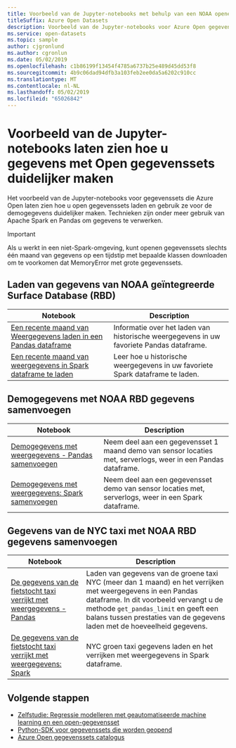 ```yaml
---
title: Voorbeeld van de Jupyter-notebooks met behulp van een NOAA openen gegevensset
titleSuffix: Azure Open Datasets
description: Voorbeeld van de Jupyter-notebooks voor Azure Open gegevenssets voor informatie over het open gegevenssets laden en ze gebruiken om te verrijken demogegevens gebruiken. Technieken zijn onder meer gebruik van Spark en Pandas om gegevens te verwerken.
ms.service: open-datasets
ms.topic: sample
author: cjgronlund
ms.author: cgronlun
ms.date: 05/02/2019
ms.openlocfilehash: c1b86199f13454f4785a6737b25e489d45dd53f8
ms.sourcegitcommit: 4b9c06dad94dfb3a103feb2ee0da5a6202c910cc
ms.translationtype: MT
ms.contentlocale: nl-NL
ms.lasthandoff: 05/02/2019
ms.locfileid: "65026842"
---
```

# <a name="example-jupyter-notebooks-show-how-to-enrich-data-with-open-datasets"></a>Voorbeeld van de Jupyter-notebooks laten zien hoe u gegevens met Open gegevenssets duidelijker maken 
Het voorbeeld van de Jupyter-notebooks voor gegevenssets die Azure Open laten zien hoe u open gegevenssets laden en gebruik ze voor de demogegevens duidelijker maken. Technieken zijn onder meer gebruik van Apache Spark en Pandas om gegevens te verwerken.

>[!IMPORTANT]
>Als u werkt in een niet-Spark-omgeving, kunt openen gegevenssets slechts één maand van gegevens op een tijdstip met bepaalde klassen downloaden om te voorkomen dat MemoryError met grote gegevenssets.

## <a name="load-noaa-integrated-surface-database-isd-data"></a>Laden van gegevens van NOAA geïntegreerde Surface Database (RBD) 
|Notebook        | Description                                    |
|----------------|------------------------------------------------|
|[Een recente maand van Weergegevens laden in een Pandas dataframe](https://github.com/Azure/OpenDatasetsNotebooks/blob/master/tutorials/data-access/02-weather-to-pandas-dataframe.ipynb) | Informatie over het laden van historische weergegevens in uw favoriete Pandas dataframe. |
|[Een recente maand van weergegevens in Spark dataframe te laden](https://github.com/Azure/OpenDatasetsNotebooks/blob/master/tutorials/data-access/01-weather-to-spark-dataframe.ipynb) | Leer hoe u historische weergegevens in uw favoriete Spark dataframe te laden.  |

## <a name="join-demo-data-with-noaa-isd-data"></a>Demogegevens met NOAA RBD gegevens samenvoegen 
|Notebook        | Description                                    |
|----------------|------------------------------------------------|
|[Demogegevens met weergegevens - Pandas samenvoegen ](https://github.com/Azure/OpenDatasetsNotebooks/blob/master/tutorials/data-join/02-weather-join-in-pandas.ipynb) | Neem deel aan een gegevensset 1 maand demo van sensor locaties met, serverlogs, weer in een Pandas dataframe.  |
|[Demogegevens met weergegevens: Spark samenvoegen](https://github.com/Azure/OpenDatasetsNotebooks/blob/master/tutorials/data-join/01-weather-join-in-spark.ipynb) | Neem deel aan een gegevensset demo van sensor locaties met, serverlogs, weer in een Spark dataframe. |

## <a name="join-nyc-taxi-data-with-noaa-isd-data"></a>Gegevens van de NYC taxi met NOAA RBD gegevens samenvoegen 
|Notebook        | Description                                    |
|----------------|------------------------------------------------|
|[De gegevens van de fietstocht taxi verrijkt met weergegevens - Pandas](https://github.com/Azure/OpenDatasetsNotebooks/blob/master/tutorials/data-join/04-nyc-taxi-join-weather-in-pandas.ipynb) | Laden van gegevens van de groene taxi NYC (meer dan 1 maand) en het verrijken met weergegevens in een Pandas dataframe. In dit voorbeeld vervangt u de methode `get_pandas_limit` en geeft een balans tussen prestaties van de gegevens laden met de hoeveelheid gegevens.|
|[De gegevens van de fietstocht taxi verrijkt met weergegevens: Spark](https://github.com/Azure/OpenDatasetsNotebooks/blob/master/tutorials/data-join/03-nyc-taxi-join-weather-in-spark.ipynb) | NYC groen taxi gegevens laden en het verrijken met weergegevens in Spark dataframe.  |

## <a name="next-steps"></a>Volgende stappen

* [Zelfstudie: Regressie modelleren met geautomatiseerde machine learning en een open-gegevensset](tutorial-opendatasets-automl.md)
* [Python-SDK voor gegevenssets die worden geopend](https://aka.ms/open-datasets-api)
* [Azure Open gegevenssets catalogus](https://azure.microsoft.com/services/open-datasets/catalog/)
